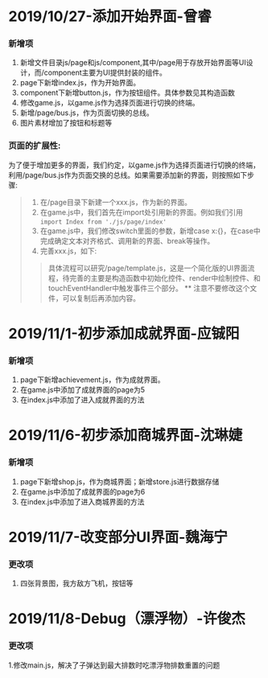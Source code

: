 # 2019/10/27-添加开始界面-曾睿
### 新增项
1. 新增文件目录js/page和js/component,其中/page用于存放开始界面等UI设计，而/component主要为UI提供封装的组件。
2. page下新增index.js，作为开始界面。
3. component下新增button.js，作为按钮组件。具体参数见其构造函数
4. 修改game.js，以game.js作为选择页面进行切换的终端。
5. 新增/page/bus.js，作为页面切换的总线。
6. 图片素材增加了按钮和标题等
### 页面的扩展性:
为了便于增加更多的界面，我们约定，以game.js作为选择页面进行切换的终端，利用/page/bus.js作为页面交换的总线。如果需要添加新的界面，则按照如下步骤:
> 1. 在/page目录下新建一个xxx.js，作为新的界面。  
> 2. 在game.js中，我们首先在import处引用新的界面。例如我们引用`import Index from './js/page/index'`  
> 3. 在game.js中，我们修改switch里面的参数，新增case x:{}，在case中完成确定文本对齐格式、调用新的界面、break等操作。
> 4. 完善xxx.js，如下:  
>> 具体流程可以研究/page/template.js，这是一个简化版的UI界面流程，待完善的主要是构造函数中初始化控件、render中绘制控件、和touchEventHandler中触发事件三个部分。
** 注意不要修改这个文件，可以复制后再添加内容。

# 2019/11/1-初步添加成就界面-应铖阳
### 新增项
1.  page下新增achievement.js，作为成就界面。
2.  在game.js中添加了成就界面的page为5
3.  在index.js中添加了进入成就界面的方法

# 2019/11/6-初步添加商城界面-沈琳婕
### 新增项
1.  page下新增shop.js，作为商城界面；新增store.js进行数据存储
2.  在game.js中添加了成就界面的page为6
3.  在index.js中添加了进入商城界面的方法

# 2019/11/7-改变部分UI界面-魏海宁
### 更改项
1.  四张背景图，我方敌方飞机，按钮等

# 2019/11/8-Debug（漂浮物）-许俊杰
### 更改项
1.修改main.js，解决了子弹达到最大排数时吃漂浮物排数重置的问题
